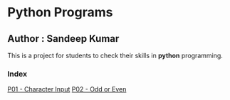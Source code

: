 #  Python Programs
## Author : Sandeep Kumar
This is a project for students to check their skills in **python** programming.
### Index

[P01 - Character Input](characterinput.md)
[P02 - Odd or Even](oddoreven.md)
